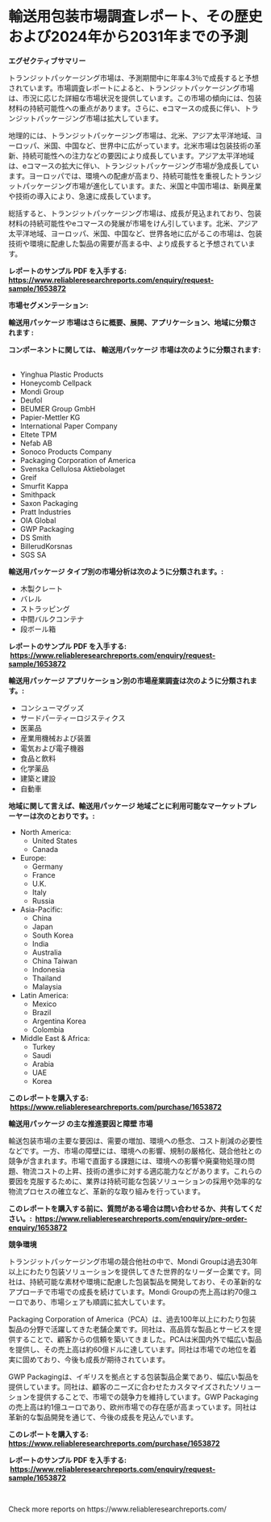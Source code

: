 <p><h1>輸送用包装市場調査レポート、その歴史および2024年から2031年までの予測</h1></p><p><strong>エグゼクティブサマリー</strong></p>
<p><p>トランジットパッケージング市場は、予測期間中に年率4.3％で成長すると予想されています。市場調査レポートによると、トランジットパッケージング市場は、市況に応じた詳細な市場状況を提供しています。この市場の傾向には、包装材料の持続可能性への重点があります。さらに、eコマースの成長に伴い、トランジットパッケージング市場は拡大しています。</p><p>地理的には、トランジットパッケージング市場は、北米、アジア太平洋地域、ヨーロッパ、米国、中国など、世界中に広がっています。北米市場は包装技術の革新、持続可能性への注力などの要因により成長しています。アジア太平洋地域は、eコマースの拡大に伴い、トランジットパッケージング市場が急成長しています。ヨーロッパでは、環境への配慮が高まり、持続可能性を重視したトランジットパッケージング市場が進化しています。また、米国と中国市場は、新興産業や技術の導入により、急速に成長しています。</p><p>総括すると、トランジットパッケージング市場は、成長が見込まれており、包装材料の持続可能性やeコマースの発展が市場をけん引しています。北米、アジア太平洋地域、ヨーロッパ、米国、中国など、世界各地に広がるこの市場は、包装技術や環境に配慮した製品の需要が高まる中、より成長すると予想されています。</p></p>
<p><strong>レポートのサンプル PDF を入手する: <a href="https://www.reliableresearchreports.com/enquiry/request-sample/1653872">https://www.reliableresearchreports.com/enquiry/request-sample/1653872</a></strong></p>
<p><strong>市場セグメンテーション:</strong></p>
<p><strong> 輸送用パッケージ 市場はさらに概要、展開、アプリケーション、地域に分類されます :</strong></p>
<p><strong>コンポーネントに関しては、 輸送用パッケージ 市場は次のように分類されます: &nbsp;</strong></p>
<p><ul><li>Yinghua Plastic Products</li><li>Honeycomb Cellpack</li><li>Mondi Group</li><li>Deufol</li><li>BEUMER Group GmbH</li><li>Papier-Mettler KG</li><li>International Paper Company</li><li>Eltete TPM</li><li>Nefab AB</li><li>Sonoco Products Company</li><li>Packaging Corporation of America</li><li>Svenska Cellulosa Aktiebolaget</li><li>Greif</li><li>Smurfit Kappa</li><li>Smithpack</li><li>Saxon Packaging</li><li>Pratt Industries</li><li>OIA Global</li><li>GWP Packaging</li><li>DS Smith</li><li>BillerudKorsnas</li><li>SGS SA</li></ul></p>
<p><strong> 輸送用パッケージ タイプ別の市場分析は次のように分類されます。:</strong></p>
<p><ul><li>木製クレート</li><li>バレル</li><li>ストラッピング</li><li>中間バルクコンテナ</li><li>段ボール箱</li></ul></p>
<p><strong>レポートのサンプル PDF を入手する: &nbsp;<a href="https://www.reliableresearchreports.com/enquiry/request-sample/1653872">https://www.reliableresearchreports.com/enquiry/request-sample/1653872</a></strong></p>
<p><strong> 輸送用パッケージ アプリケーション別の市場産業調査は次のように分類されます。:</strong></p>
<p><ul><li>コンシューマグッズ</li><li>サードパーティーロジスティクス</li><li>医薬品</li><li>産業用機械および装置</li><li>電気および電子機器</li><li>食品と飲料</li><li>化学薬品</li><li>建築と建設</li><li>自動車</li></ul></p>
<p><strong>地域に関して言えば、輸送用パッケージ 地域ごとに利用可能なマーケットプレーヤーは次のとおりです。:</strong></p>
<p><ul>
    <li>
        North America:
        <ul>
            <li>United States</li>
            <li>Canada</li>
        </ul>
    </li>
    <li>
        Europe:
        <ul>
            <li>Germany</li>
            <li>France</li>
            <li>U.K.</li>
            <li>Italy</li>
            <li>Russia</li>
        </ul>
    </li>
    <li>
        Asia-Pacific:
        <ul>
            <li>China</li>
            <li>Japan</li>
            <li>South Korea</li>
            <li>India</li>
            <li>Australia</li>
            <li>China Taiwan</li>
            <li>Indonesia</li>
            <li>Thailand</li>
            <li>Malaysia</li>
        </ul>
    </li>
    <li>
        Latin America:
        <ul>
            <li>Mexico</li>
            <li>Brazil</li>
            <li>Argentina Korea</li>
            <li>Colombia</li>
        </ul>
    </li>
    <li>
        Middle East & Africa:
        <ul>
            <li>Turkey</li>
            <li>Saudi</li>
            <li>Arabia</li>
            <li>UAE</li>
            <li>Korea</li>
        </ul>
    </li>
    </ul></p>
<p><strong>このレポートを購入する: &nbsp;<a href="https://www.reliableresearchreports.com/purchase/1653872">https://www.reliableresearchreports.com/purchase/1653872</a></strong></p>
<p><strong>輸送用パッケージ の主な推進要因と障壁 市場</strong></p>
<p><p>輸送包装市場の主要な要因は、需要の増加、環境への懸念、コスト削減の必要性などです。一方、市場の障壁には、環境への影響、規制の厳格化、競合他社との競争が含まれます。市場で直面する課題には、環境への影響や廃棄物処理の問題、物流コストの上昇、技術の進歩に対する適応能力などがあります。これらの要因を克服するために、業界は持続可能な包装ソリューションの採用や効率的な物流プロセスの確立など、革新的な取り組みを行っています。</p></p>
<p><strong>このレポートを購入する前に、質問がある場合は問い合わせるか、共有してください。:&nbsp; <a href="https://www.reliableresearchreports.com/enquiry/pre-order-enquiry/1653872">https://www.reliableresearchreports.com/enquiry/pre-order-enquiry/1653872</a></strong></p>
<p><strong>競争環境</strong></p>
<p><p>トランジットパッケージング市場の競合他社の中で、Mondi Groupは過去30年以上にわたり包装ソリューションを提供してきた世界的なリーダー企業です。同社は、持続可能な素材や環境に配慮した包装製品を開発しており、その革新的なアプローチで市場での成長を続けています。Mondi Groupの売上高は約70億ユーロであり、市場シェアも順調に拡大しています。</p><p>Packaging Corporation of America（PCA）は、過去100年以上にわたり包装製品の分野で活躍してきた老舗企業です。同社は、高品質な製品とサービスを提供することで、顧客からの信頼を築いてきました。PCAは米国内外で幅広い製品を提供し、その売上高は約60億ドルに達しています。同社は市場での地位を着実に固めており、今後も成長が期待されています。</p><p>GWP Packagingは、イギリスを拠点とする包装製品企業であり、幅広い製品を提供しています。同社は、顧客のニーズに合わせたカスタマイズされたソリューションを提供することで、市場での競争力を維持しています。GWP Packagingの売上高は約1億ユーロであり、欧州市場での存在感が高まっています。同社は革新的な製品開発を通じて、今後の成長を見込んでいます。</p></p>
<p><strong>このレポートを購入する: &nbsp; <a href="https://www.reliableresearchreports.com/purchase/1653872">https://www.reliableresearchreports.com/purchase/1653872</a></strong></p>
<p><strong>レポートのサンプル PDF を入手する: &nbsp;<a href="https://www.reliableresearchreports.com/enquiry/request-sample/1653872">https://www.reliableresearchreports.com/enquiry/request-sample/1653872</a></strong><strong></strong></p>
<p>&nbsp;</p>
<p>Check more reports on https://www.reliableresearchreports.com/</p>
